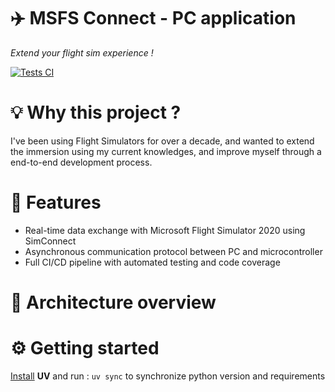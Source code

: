# ✈️ MSFS Connect - PC application
*Extend your flight sim experience !*

[![Tests CI](https://github.com/Matteo-Penaud/home_cockpit/actions/workflows/tests-ci.yml/badge.svg)](https://github.com/Matteo-Penaud/home_cockpit/actions)

# 💡 Why this project ?
I've been using Flight Simulators for over a decade, and wanted to extend the immersion using my current knowledges, and improve myself through a end-to-end development process.

# 🚀 Features
- Real-time data exchange with Microsoft Flight Simulator 2020 using SimConnect
- Asynchronous communication protocol between PC and microcontroller
- Full CI/CD pipeline with automated testing and code coverage

# 🧩 Architecture overview

# ⚙️ Getting started
[Install](https://docs.astral.sh/uv/getting-started/installation/) **UV** and run :
```uv sync``` to synchronize python version and requirements
